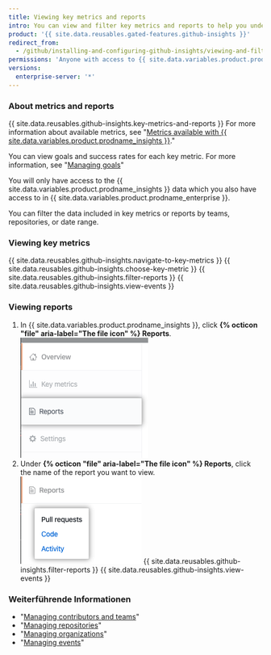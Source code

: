 ```yaml
---
title: Viewing key metrics and reports
intro: You can view and filter key metrics and reports to help you understand and improve your software delivery process through data.
product: '{{ site.data.reusables.gated-features.github-insights }}'
redirect_from:
  - /github/installing-and-configuring-github-insights/viewing-and-filtering-key-metrics-and-reports
permissions: 'Anyone with access to {{ site.data.variables.product.prodname_insights }} can view key metrics and reports.'
versions:
  enterprise-server: '*'
---
```


### About metrics and reports

{{ site.data.reusables.github-insights.key-metrics-and-reports }} For more information about available metrics, see "[Metrics available with {{ site.data.variables.product.prodname_insights }}](/insights/exploring-your-usage-of-github-enterprise/metrics-available-with-github-insights)."

You can view goals and success rates for each key metric. For more information, see "[Managing goals](/insights/installing-and-configuring-github-insights/managing-goals)"

You will only have access to the {{ site.data.variables.product.prodname_insights }} data which you also have access to in {{ site.data.variables.product.prodname_enterprise }}.

You can filter the data included in key metrics or reports by teams, repositories, or date range.

### Viewing key metrics

{{ site.data.reusables.github-insights.navigate-to-key-metrics }}
{{ site.data.reusables.github-insights.choose-key-metric }}
{{ site.data.reusables.github-insights.filter-reports }}
{{ site.data.reusables.github-insights.view-events }}

### Viewing reports

1. In {{ site.data.variables.product.prodname_insights }}, click **{% octicon "file" aria-label="The file icon" %} Reports**. ![Reports tab](/assets/images/help/insights/reports-tab.png)
2. Under **{% octicon "file" aria-label="The file icon" %} Reports**, click the name of the report you want to view. ![List of reports](/assets/images/help/insights/reports-list.png)
{{ site.data.reusables.github-insights.filter-reports }}
{{ site.data.reusables.github-insights.view-events }}

### Weiterführende Informationen

- "[Managing contributors and teams](/insights/installing-and-configuring-github-insights/managing-contributors-and-teams)"
- "[Managing repositories](/insights/installing-and-configuring-github-insights/managing-repositories)"
- "[Managing organizations](/insights/installing-and-configuring-github-insights/managing-organizations)"
- "[Managing events](/insights/installing-and-configuring-github-insights/managing-events)"
